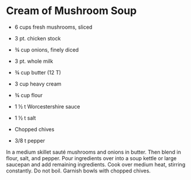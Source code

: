 # Cream of Mushroom Soup

* 
  6 cups fresh mushrooms, sliced                                     

* 3 pt. chicken stock
* ¾ cup onions, finely diced                                             
* 3 pt. whole milk
* ¾ cup butter \(12 T\)                                                        
* 3 cup heavy cream
* ¾ cup flour                                                                   
* 1 ½ t Worcestershire sauce
* 1 ½ t salt                                                                       
* Chopped chives
* 3/8 t pepper

In a medium skillet sauté mushrooms and onions in butter.  Then blend in flour, salt, and pepper.  Pour ingredients over into a soup kettle or large saucepan and add remaining ingredients.  Cook over medium heat, stirring constantly.  Do not boil.  Garnish bowls with chopped chives.



